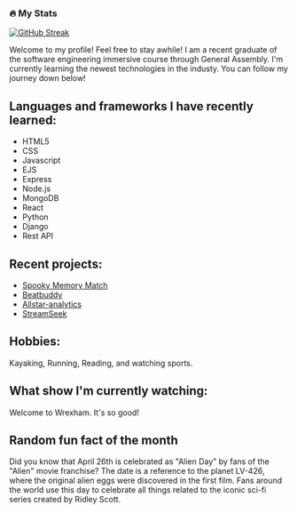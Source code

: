 
### :fire: My Stats

[![GitHub Streak](http://github-readme-streak-stats.herokuapp.com?user=nvandy23&theme=dark&background=000000)](https://git.io/streak-stats)

Welcome to my profile! Feel free to stay awhile! I am a recent graduate of the software engineering immersive course through General Assembly.
I'm currently learning the newest technologies in the industy. You can follow my journey down below! 

## Languages and frameworks I have recently learned:
- HTML5
- CSS 
- Javascript
- EJS 
- Express
- Node.js
- MongoDB
- React
- Python
- Django
- Rest API

## Recent projects:
- [Spooky Memory Match](https://nvandy23.github.io/P1-Memory-Matcher-game/)
- [Beatbuddy](https://github.com/connorgunter/music-playlist-app)
- [Allstar-analytics](https://github.com/nvandy23/Allstar-analytics)
- [StreamSeek](https://github.com/nvandy23/StreamSeek-Capstone-Frontend)


## Hobbies:
Kayaking, Running, Reading, and watching sports.

## What show I'm currently watching:
Welcome to Wrexham. It's so good! 

## Random fun fact of the month 
Did you know that April 26th is celebrated as "Alien Day" by fans of the "Alien" movie franchise? The date is a reference to the planet LV-426, where the original alien eggs were discovered in the first film. Fans around the world use this day to celebrate all things related to the iconic sci-fi series created by Ridley Scott.
